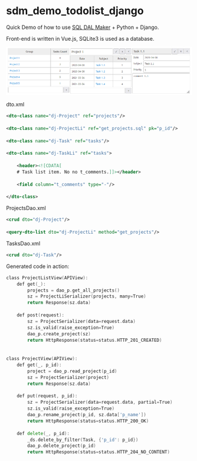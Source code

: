 # sdm_demo_todolist_django
Quick Demo of how to use [SQL DAL Maker](https://github.com/panedrone/sqldalmaker) + Python + Django.

Front-end is written in Vue.js, SQLite3 is used as a database.

![demo-go.png](demo-go.png)

dto.xml
```xml
<dto-class name="dj-Project" ref="projects"/>

<dto-class name="dj-ProjectLi" ref="get_projects.sql" pk="p_id"/>

<dto-class name="dj-Task" ref="tasks"/>

<dto-class name="dj-TaskLi" ref="tasks">

    <header><![CDATA[
    # Task list item. No no t_comments.]]></header>

    <field column="t_comments" type="-"/>

</dto-class>
```
ProjectsDao.xml
```xml
<crud dto="dj-Project"/>

<query-dto-list dto="dj-ProjectLi" method="get_projects"/>
```
TasksDao.xml
```xml
<crud dto="dj-Task"/>
```
Generated code in action:
```go
class ProjectListView(APIView):
    def get(_):
        projects = dao_p.get_all_projects()
        sz = ProjectLiSerializer(projects, many=True)
        return Response(sz.data)
    
    def post(request):
        sz = ProjectSerializer(data=request.data)
        sz.is_valid(raise_exception=True)
        dao_p.create_project(sz)
        return HttpResponse(status=status.HTTP_201_CREATED)


class ProjectView(APIView):
    def get(_, p_id):
        project = dao_p.read_project(p_id)
        sz = ProjectSerializer(project)
        return Response(sz.data)
    
    def put(request, p_id):
        sz = ProjectSerializer(data=request.data, partial=True)
        sz.is_valid(raise_exception=True)
        dao_p.rename_project(p_id, sz.data['p_name'])
        return HttpResponse(status=status.HTTP_200_OK)
    
    def delete(_, p_id):
        _ds.delete_by_filter(Task, {'p_id': p_id})
        dao_p.delete_project(p_id)
        return HttpResponse(status=status.HTTP_204_NO_CONTENT)
```